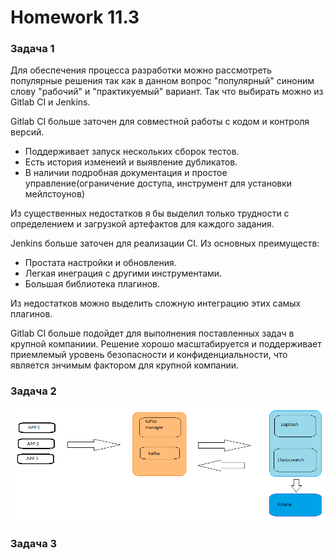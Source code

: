 # Homework 11.3

### Задача 1

Для обеспечения процесса разработки можно рассмотреть популярные решения так как в данном вопрос "популярный" синоним слову "рабочий" и "практикуемый" вариант. Так что выбирать можно из Gitlab CI и Jenkins.   

Gitlab CI больше заточен для совместной работы с кодом и контроля версий.  

* Поддерживает запуск нескольких сборок тестов.
* Есть история изменеий и выявление дубликатов.
* В наличии подробная документация и простое управление(ограничение доступа, инструмент для установки мейлстоунов)

Из существенных недостатков я бы выделил только трудности с определением и загрузкой артефактов для каждого задания.  

Jenkins больше заточен для реализации CI. Из основных преимуществ:

* Простата настройки и обновления. 
* Легкая инеграция с другими инструментами.
* Большая библиотека плагинов.

Из недостатков можно выделить сложную интеграцию этих самых плагинов.  

Gitlab CI больше подойдет для выполнения поставленных задач в крупной компаниии. Решение хорошо масштабируется и поддерживает приемлемый уровень безопасности и конфиденциальности, что является знчимым фактором для крупной компании.   


### Задача 2

![1](https://raw.githubusercontent.com/Evgeniy-Nikolskiy/hw-11.3/main/assets/logs.png)

### Задача 3
